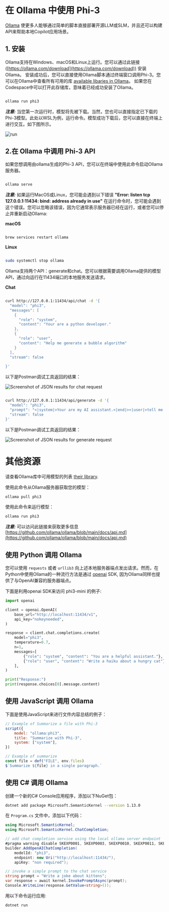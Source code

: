 # **在 Ollama 中使用 Phi-3**

[Ollama](https://ollama.com) 使更多人能够通过简单的脚本直接部署开源LLM或SLM，并且还可以构建API来帮助本地Copilot应用场景。

## **1. 安装**

Ollama支持在Windows、macOS和Linux上运行。您可以通过此链接 ([https://ollama.com/download](https://ollama.com/download)) 安装Ollama。 安装成功后，您可以直接使用Ollama脚本通过终端窗口调用Phi-3。您可以在Ollama中查看所有可用的库 [available libaries in Ollama](https://ollama.com/library)。 如果您在Codespace中可以打开此存储库，意味着已经成功安装了Ollama。


```bash

ollama run phi3

```

***注意:*** 当您第一次运行时，模型将先被下载。当然，您也可以直接指定已下载的Phi-3模型。此处以WSL为例，运行命令。模型成功下载后，您可以直接在终端上进行交互。如下图所示。

![run](../../../../imgs/02/Ollama/ollama_run.png)

## **2.在 Ollama 中调用 Phi-3 API**

如果您想调用由ollama生成的Phi-3 API，您可以在终端中使用此命令启动Ollama服务器。

```bash

ollama serve

```
***注意:***  如果运行MacOS或Linux，您可能会遇到以下错误 <b>"Error: listen tcp 127.0.0.1:11434: bind: address already in use"</b> 在运行命令时，您可能会遇到这个错误。您可以忽略该错误，因为它通常表示服务器已经在运行，或者您可以停止并重新启动Ollama:

**macOS**


```bash

brew services restart ollama

```

**Linux**


```bash

sudo systemctl stop ollama

```

Ollama支持两个API：generate和chat。您可以根据需要调用Ollama提供的模型API，通过向运行在11434端口的本地服务发送请求。

**Chat**

```bash

curl http://127.0.0.1:11434/api/chat -d '{
  "model": "phi3",
  "messages": [
    {
      "role": "system",
      "content": "Your are a python developer."
    },
    {
      "role": "user",
      "content": "Help me generate a bubble algorithm"
    }
  ],
  "stream": false
  
}'


```

以下是Postman调试工具返回的结果：


![Screenshot of JSON results for chat request](../../../../imgs/02/Ollama/ollama_chat.png)


```bash

curl http://127.0.0.1:11434/api/generate -d '{
  "model": "phi3",
  "prompt": "<|system|>Your are my AI assistant.<|end|><|user|>tell me how to learn AI<|end|><|assistant|>",
  "stream": false
}'


```


以下是Postman调试工具返回的结果：


![Screenshot of JSON results for generate request](../../../../imgs/02/Ollama/ollama_gen.png)

# 其他资源

请查看Ollama库中可用模型的列表 [their library](https://ollama.com/library).

使用此命令从Ollama服务器获取您的模型：

```bash
ollama pull phi3
```

使用此命令来运行模型：

```bash
ollama run phi3
```

***注意:*** 可以访问此链接来获取更多信息 [https://github.com/ollama/ollama/blob/main/docs/api.md](https://github.com/ollama/ollama/blob/main/docs/api.md)


## 使用 Python 调用 Ollama

您可以使用 `requests` 或者 `urllib3` 向上述本地服务器端点发出请求。然而，在Python中使用Ollama的一种流行方法是通过 [openai](https://pypi.org/project/openai/) SDK, 因为Ollama同样也提供了与OpenAI兼容的服务器端点。

下面是利用openai SDK来访问 phi3-mini 的例子:

```python
import openai

client = openai.OpenAI(
    base_url="http://localhost:11434/v1",
    api_key="nokeyneeded",
)

response = client.chat.completions.create(
    model="phi3",
    temperature=0.7,
    n=1,
    messages=[
        {"role": "system", "content": "You are a helpful assistant."},
        {"role": "user", "content": "Write a haiku about a hungry cat"},
    ],
)

print("Response:")
print(response.choices[0].message.content)
```

## 使用 JavaScript 调用 Ollama

下面是使用JavaScript来进行文件内容总结的例子：

```javascript
// Example of Summarize a file with Phi-3
script({
    model: "ollama:phi3",
    title: "Summarize with Phi-3",
    system: ["system"],
})

// Example of summarize
const file = def("FILE", env.files)
$`Summarize ${file} in a single paragraph.`
```

## 使用 C# 调用 Ollama

创建一个新的C# Console应用程序，添加以下NuGet包：

```bash
dotnet add package Microsoft.SemanticKernel --version 1.13.0
```

在 `Program.cs` 文件中，添加以下代码：

```csharp
using Microsoft.SemanticKernel;
using Microsoft.SemanticKernel.ChatCompletion;

// add chat completion service using the local ollama server endpoint
#pragma warning disable SKEXP0001, SKEXP0003, SKEXP0010, SKEXP0011, SKEXP0050, SKEXP0052
builder.AddOpenAIChatCompletion(
    modelId: "phi3",
    endpoint: new Uri("http://localhost:11434/"),
    apiKey: "non required");

// invoke a simple prompt to the chat service
string prompt = "Write a joke about kittens";
var response = await kernel.InvokePromptAsync(prompt);
Console.WriteLine(response.GetValue<string>());
```

用以下命令运行应用:

```bash
dotnet run
```
